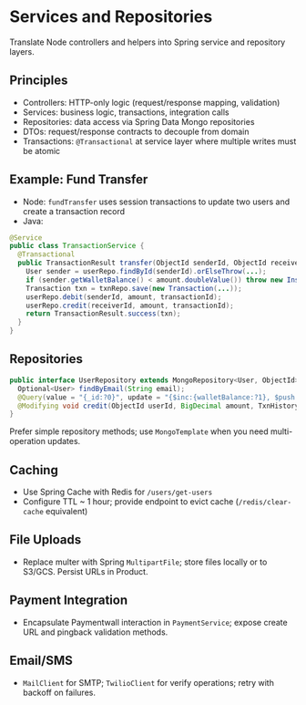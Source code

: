 # Services and Repositories

Translate Node controllers and helpers into Spring service and repository layers.

## Principles
- Controllers: HTTP-only logic (request/response mapping, validation)
- Services: business logic, transactions, integration calls
- Repositories: data access via Spring Data Mongo repositories
- DTOs: request/response contracts to decouple from domain
- Transactions: `@Transactional` at service layer where multiple writes must be atomic

## Example: Fund Transfer
- Node: `fundTransfer` uses session transactions to update two users and create a transaction record
- Java:
```java
@Service
public class TransactionService {
  @Transactional
  public TransactionResult transfer(ObjectId senderId, ObjectId receiverId, BigDecimal amount, String transactionId) {
    User sender = userRepo.findById(senderId).orElseThrow(...);
    if (sender.getWalletBalance() < amount.doubleValue()) throw new InsufficientFunds();
    Transaction txn = txnRepo.save(new Transaction(...));
    userRepo.debit(senderId, amount, transactionId);
    userRepo.credit(receiverId, amount, transactionId);
    return TransactionResult.success(txn);
  }
}
```

## Repositories
```java
public interface UserRepository extends MongoRepository<User, ObjectId> {
  Optional<User> findByEmail(String email);
  @Query(value = "{_id:?0}", update = "{$inc:{walletBalance:?1}, $push:{transactionHistory:?2}}")
  @Modifying void credit(ObjectId userId, BigDecimal amount, TxnHistory entry);
}
```

Prefer simple repository methods; use `MongoTemplate` when you need multi-operation updates.

## Caching
- Use Spring Cache with Redis for `/users/get-users`
- Configure TTL ~ 1 hour; provide endpoint to evict cache (`/redis/clear-cache` equivalent)

## File Uploads
- Replace multer with Spring `MultipartFile`; store files locally or to S3/GCS. Persist URLs in Product.

## Payment Integration
- Encapsulate Paymentwall interaction in `PaymentService`; expose create URL and pingback validation methods.

## Email/SMS
- `MailClient` for SMTP; `TwilioClient` for verify operations; retry with backoff on failures.